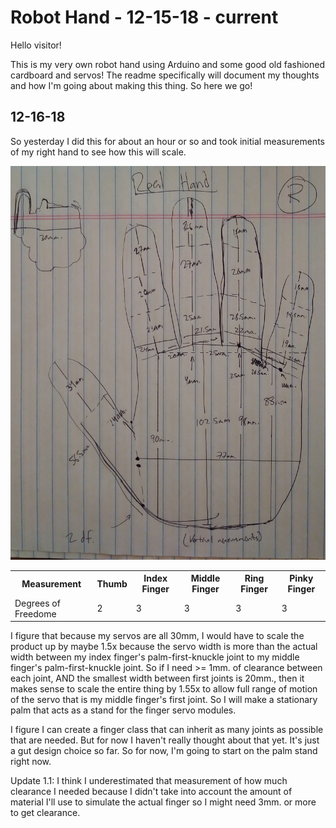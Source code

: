 # Robot Hand - 12-15-18 - current

Hello visitor!

This is my very own robot hand using Arduino and some good old fashioned cardboard and servos! The readme specifically will document my thoughts and how I'm going about making this thing. So here we go!

## 12-16-18

So yesterday I did this for about an hour or so and took initial measurements of my right hand to see how this will scale. 

<img src="dayOneHandMeasurements.jpg"/>

<table>
  <tr>
    <th> Measurement</th>
    <th> Thumb </th>
    <th> Index Finger </th>
    <th> Middle Finger </th>
    <th> Ring Finger </th>
    <th> Pinky Finger </th>
  </tr>
  <tr>
    <td> Degrees of Freedome </td>
    <td> 2 </td>
    <td> 3 </td>
    <td> 3 </td>
    <td> 3 </td>
    <td> 3 </td>    
  </tr>
</table>

I figure that because my servos are all 30mm, I would have to scale the product up by maybe 1.5x because the servo width is more than the actual width between my index finger's palm-first-knuckle joint to my middle finger's palm-first-knuckle joint. So if I need >= 1mm. of clearance between each joint, AND the smallest width between first joints is 20mm., then it makes sense to scale the entire thing by 1.55x to allow full range of motion of the servo that is my middle finger's first joint. So I will make a stationary palm that acts as a stand for the finger servo modules. 

I figure I can create a finger class that can inherit as many joints as possible that are needed. But for now I haven't really thought about that yet. It's just a gut design choice so far. So for now, I'm going to start on the palm stand right now.

Update 1.1: I think I underestimated that measurement of how much clearance I needed because I didn't take into account the amount of material I'll use to simulate the actual finger so I might need 3mm. or more to get clearance.
